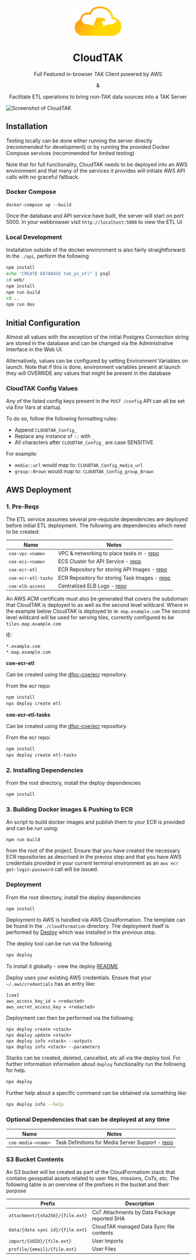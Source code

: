 <p align=center><img src='./docs/CloudTAKLogo.svg' alt='CloudTAK Logo' width='128'/></p>

<h1 align=center>CloudTAK</h1>

<p align=center>Full Featured in-browser TAK Client powered by AWS</p>
<p align=center>&</p>
<p align=center>Facilitate ETL operations to bring non-TAK data sources into a TAK Server</p>

<img src='./docs/Screenshot.png' alt='Screenshot of CloudTAK'/>

## Installation

Testing locally can be done either running the server directly (recommended for development) or
by running the provided Docker Compose services (recommended for limited testing)

Note that for full functionality, CloudTAK needs to be deployed into an AWS environment and that
many of the services it provides will initiate AWS API calls with no graceful fallback.

### Docker Compose

```
docker-compose up --build
```

Once the database and API service have built, the server will start on port 5000.
In your webbrowser visit `http://localhost:5000` to view the ETL UI

### Local Development

Installation outside of the docker environment is also fairly straightforward.
In the `./api`, perform the following

```sh
npm install
echo "CREATE DATABASE tak_ps_etl" | psql
cd web/
npm install
npm run build
cd ..
npm run dev
```

## Initial Configuration

Almost all values with the exception of the initial Postgres Connection string are stored in the database and can be
changed via the Administrative Interface in the Web UI.

Alternatively, values can be configured by setting Environment Variables on launch. Note that if this is done,
environment variables present at launch they will OVERRIDE any values that might be present in the database

### CloudTAK Config Values

Any of the listed config keys present in the `POST /config` API can all be set via Env Vars at startup.

To do so, follow the following formatting rules:
- Append `CLOUDTAK_Config_`
- Replace any instance of `::` with `_`
- All characters after `CLOUDTAK_Config_` are case SENSITIVE

For example:
- `media::url` would map to: `CLOUDTAK_Config_media_url`
- `group::Brown` would map to: `CLOUDTAK_Config_group_Brown`

## AWS Deployment

### 1. Pre-Reqs

The ETL service assumes several pre-requisite dependencies are deployed before
initial ETL deployment.
The following are dependencies which need to be created:

| Name                  | Notes |
| --------------------- | ----- |
| `coe-vpc-<name>`      | VPC & networking to place tasks in - [repo](https://github.com/dfpc-coe/vpc)      |
| `coe-ecs-<name>`      | ECS Cluster for API Service - [repo](https://github.com/dfpc-coe/ecs)             |
| `coe-ecr-etl`         | ECR Repository for storing API Images - [repo](https://github.com/dfpc-coe/ecr)   |
| `coe-ecr-etl-tasks`   | ECR Repository for storing Task Images - [repo](https://github.com/dfpc-coe/ecr)  |
| `coe-elb-access`      | Centralized ELB Logs - [repo](https://github.com/dfpc-coe/elb-logs)               |

An AWS ACM certificate must also be generated that covers the subdomain that CloudTAK is deployed to as well
as the second level wildcard. Where in the example below CloudTAK is deployed to ie: `map.example.com` The second
level wildcard will be used for serving tiles, currently configured to be `tiles.map.example.com`

IE:
```
*.example.com
*.map.example.com
```

**coe-ecr-etl**

Can be created using the [dfpc-coe/ecr](https://github.com/dfpc-coe/ecr) repository.

From the ecr repo:
```sh
npm install
npx deploy create etl
```

**coe-ecr-etl-tasks**

Can be created using the [dfpc-coe/ecr](https://github.com/dfpc-coe/ecr) repository.

From the ecr repo:
```sh
npm install
npx deploy create etl-tasks
```

### 2. Installing Dependencies

From the root directory, install the deploy dependencies

```sh
npm install
```

### 3. Building Docker Images & Pushing to ECR

An script to build docker images and publish them to your ECR is provided and can be run using:

```
npm run build
```

from the root of the project. Ensure that you have created the necessary ECR repositories as descrived in the
previos step and that you have AWS credentials provided in your current terminal environment as an `aws ecr get-login-password`
call will be issued.

### Deployment

From the root directory, install the deploy dependencies

```sh
npm install
```

Deployment to AWS is handled via AWS Cloudformation. The template can be found in the `./cloudformation`
directory. The deployment itself is performed by [Deploy](https://github.com/openaddresses/deploy) which
was installed in the previous step.

The deploy tool can be run via the following

```sh
npx deploy
```

To install it globally - view the deploy [README](https://github.com/openaddresses/deploy)

Deploy uses your existing AWS credentials. Ensure that your `~/.aws/credentials` has an entry like:

```
[coe]
aws_access_key_id = <redacted>
aws_secret_access_key = <redacted>
```

Deployment can then be performed via the following:

```
npx deploy create <stack>
npx deploy update <stack>
npx deploy info <stack> --outputs
npx deploy info <stack> --parameters
```

Stacks can be created, deleted, cancelled, etc all via the deploy tool. For further information
information about `deploy` functionality run the following for help.

```sh
npx deploy
```

Further help about a specific command can be obtained via something like:

```sh
npx deploy info --help
```

### Optional Dependencies that can be deployed at any time

| Name                  | Notes |
| --------------------- | ----- |
| `coe-media-<name>`   | Task Definitions for Media Server Support - [repo](ttps://github.com/dfoc-coe/media-infra) |


### S3 Bucket Contents

An S3 bucket will be created as part of the CloudFormatiom stack that contains geospatial assets
related to user files, missions, CoTs, etc. The following table is an overview of the prefixes
in the bucket and their purpose

| Prefix | Description |
| ------ | ----------- |
| `attachment/{sha256}/{file.ext}`  | CoT Attachments by Data Package reported SHA |
| `data/{data sync id}/{file.ext}`  | CloudTAK managed Data Sync file contents |
| `import/{UUID}/{file.ext}`        | User Imports |
| `profile/{email}/{file.ext}`      | User Files |


